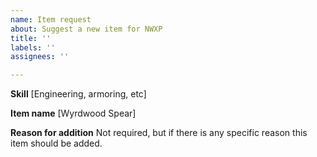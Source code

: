 ```yaml
---
name: Item request
about: Suggest a new item for NWXP
title: ''
labels: ''
assignees: ''

---
```


**Skill**
[Engineering, armoring, etc]

**Item name**
[Wyrdwood Spear]

**Reason for addition**
Not required, but if there is any specific reason this item should be added.
